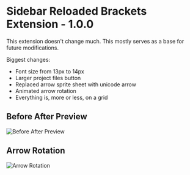 Sidebar Reloaded Brackets Extension - 1.0.0
=========

This extension doesn't change much. This mostly serves as a base for future modifications.

Biggest changes:
+ Font size from 13px to 14px
+ Larger project files button
+ Replaced arrow sprite sheet with unicode arrow
+ Animated arrow rotation
+ Everything is, more or less, on a grid


## Before After Preview
![Before After Preview](https://github.com/dustindowell22/sidebar-reloaded-brackets-extension/blob/master/preview/before-after-preview.gif)

## Arrow Rotation
![Arrow Rotation](https://github.com/dustindowell22/sidebar-reloaded-brackets-extension/blob/master/preview/arrow-rotation-preview.gif)
